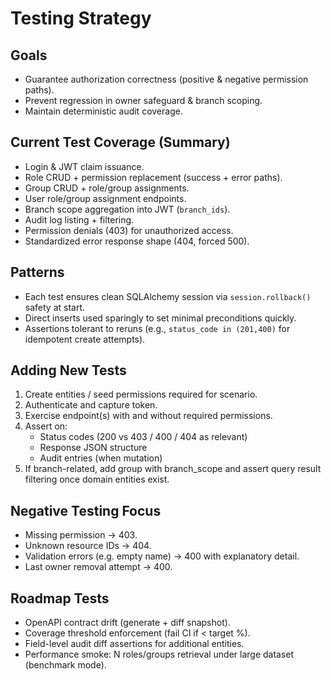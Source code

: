 # Testing Strategy

## Goals
- Guarantee authorization correctness (positive & negative permission paths).
- Prevent regression in owner safeguard & branch scoping.
- Maintain deterministic audit coverage.

## Current Test Coverage (Summary)
- Login & JWT claim issuance.
- Role CRUD + permission replacement (success + error paths).
- Group CRUD + role/group assignments.
- User role/group assignment endpoints.
- Branch scope aggregation into JWT (`branch_ids`).
- Audit log listing + filtering.
- Permission denials (403) for unauthorized access.
- Standardized error response shape (404, forced 500).

## Patterns
- Each test ensures clean SQLAlchemy session via `session.rollback()` safety at start.
- Direct inserts used sparingly to set minimal preconditions quickly.
- Assertions tolerant to reruns (e.g., `status_code in (201,400)` for idempotent create attempts).

## Adding New Tests
1. Create entities / seed permissions required for scenario.
2. Authenticate and capture token.
3. Exercise endpoint(s) with and without required permissions.
4. Assert on:
   - Status codes (200 vs 403 / 400 / 404 as relevant)
   - Response JSON structure
   - Audit entries (when mutation)
5. If branch-related, add group with branch_scope and assert query result filtering once domain entities exist.

## Negative Testing Focus
- Missing permission → 403.
- Unknown resource IDs → 404.
- Validation errors (e.g. empty name) → 400 with explanatory detail.
- Last owner removal attempt → 400.

## Roadmap Tests
- OpenAPI contract drift (generate + diff snapshot).
- Coverage threshold enforcement (fail CI if < target %).
- Field-level audit diff assertions for additional entities.
- Performance smoke: N roles/groups retrieval under large dataset (benchmark mode).
